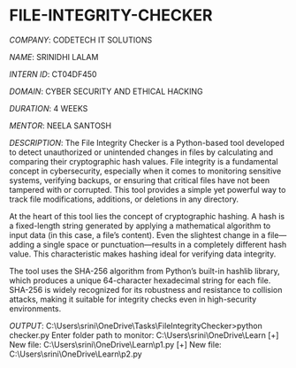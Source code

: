 # FILE-INTEGRITY-CHECKER

*COMPANY*: CODETECH IT SOLUTIONS

*NAME*: SRINIDHI LALAM

*INTERN ID*: CT04DF450

*DOMAIN*: CYBER SECURITY AND ETHICAL HACKING

*DURATION*: 4 WEEKS

*MENTOR*: NEELA SANTOSH

*DESCRIPTION*: The File Integrity Checker is a Python-based tool developed to detect unauthorized or unintended changes in files by calculating and comparing their cryptographic hash values. File integrity is a fundamental concept in cybersecurity, especially when it comes to monitoring sensitive systems, verifying backups, or ensuring that critical files have not been tampered with or corrupted. This tool provides a simple yet powerful way to track file modifications, additions, or deletions in any directory.

At the heart of this tool lies the concept of cryptographic hashing. A hash is a fixed-length string generated by applying a mathematical algorithm to input data (in this case, a file’s content). Even the slightest change in a file—adding a single space or punctuation—results in a completely different hash value. This characteristic makes hashing ideal for verifying data integrity.

The tool uses the SHA-256 algorithm from Python’s built-in hashlib library, which produces a unique 64-character hexadecimal string for each file. SHA-256 is widely recognized for its robustness and resistance to collision attacks, making it suitable for integrity checks even in high-security environments.

*OUTPUT*: C:\Users\srini\OneDrive\Tasks\FileIntegrityChecker>python checker.py
Enter folder path to monitor: C:\Users\srini\OneDrive\Learn
[+] New file: C:\Users\srini\OneDrive\Learn\p1.py
[+] New file: C:\Users\srini\OneDrive\Learn\p2.py

